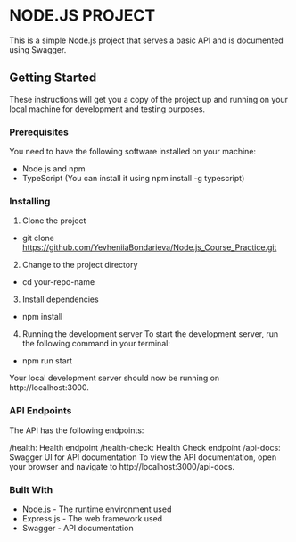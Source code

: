 # NODE.JS PROJECT
This is a simple Node.js project that serves a basic API and is documented using Swagger.

## Getting Started
These instructions will get you a copy of the project up and running on your local machine for development and testing purposes.

### Prerequisites
You need to have the following software installed on your machine:

- Node.js and npm
- TypeScript (You can install it using npm install -g typescript)

### Installing
1. Clone the project
- git clone https://github.com/YevheniiaBondarieva/Node.js_Course_Practice.git

2. Change to the project directory
- cd your-repo-name

3. Install dependencies
- npm install

4. Running the development server
To start the development server, run the following command in your terminal:
- npm run start

Your local development server should now be running on http://localhost:3000.

### API Endpoints
The API has the following endpoints:

/health: Health endpoint
/health-check: Health Check endpoint
/api-docs: Swagger UI for API documentation
To view the API documentation, open your browser and navigate to http://localhost:3000/api-docs.

### Built With
- Node.js - The runtime environment used
- Express.js - The web framework used
- Swagger - API documentation
